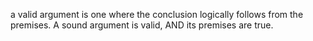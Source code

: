 a valid argument is one where the conclusion logically follows from the premises. A sound argument is valid, AND its premises are true.
